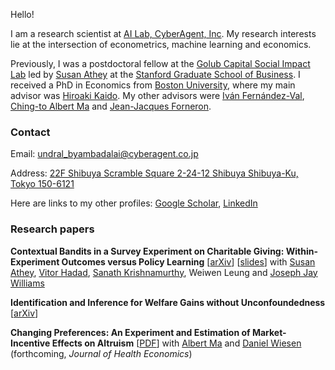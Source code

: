 Hello! 

I am a research scientist at [AI Lab, CyberAgent, Inc](https://cyberagent.ai/ailab/research/). My research interests lie at the intersection of econometrics, machine learning and economics. 

Previously, I was a postdoctoral fellow at the [Golub Capital Social Impact Lab](https://www.gsb.stanford.edu/faculty-research/centers-initiatives/sil) led by [Susan Athey](https://athey.people.stanford.edu) at the [Stanford Graduate School of Business](https://www.gsb.stanford.edu). I received a PhD in Economics from [Boston University](https://www.bu.edu/econ/), where my main advisor was [Hiroaki Kaido](http://people.bu.edu/hkaido/). My other advisors were [Iván Fernández-Val](https://sites.bu.edu/ivanf/), [Ching-to Albert Ma](https://people.bu.edu/ma/) and [Jean-Jacques Forneron](http://jjforneron.com).

### Contact
Email: [undral_byambadalai@cyberagent.co.jp](mailto:undral_byambadalai@cyberagent.co.jp)

Address: [22F Shibuya Scramble Square 2-24-12 Shibuya Shibuya-Ku, Tokyo 150-6121](https://www.cyberagent.co.jp/en/corporate/access/shibuyascramblesquare/)


Here are links to my other profiles: [Google Scholar](https://scholar.google.com/citations?user=mCFLjwEAAAAJ&hl=en&authuser=1), [LinkedIn](https://www.linkedin.com/in/undralbyambadalai/)


     
### Research papers
**Contextual Bandits in a Survey Experiment on Charitable Giving: Within-Experiment Outcomes versus Policy Learning** [[arXiv](https://arxiv.org/abs/2211.12004)] [[slides](https://undara.github.io/contextual_charitable_giving_slides.pdf)]
with [Susan Athey](https://athey.people.stanford.edu), [Vitor Hadad](https://halflearned.com), [Sanath Krishnamurthy](https://sites.google.com/view/sanath-kumar/), Weiwen Leung and [Joseph Jay Williams](http://www.josephjaywilliams.com) 


**Identification and Inference for Welfare Gains without Unconfoundedness** [[arXiv](https://arxiv.org/abs/2207.04314)]



**Changing Preferences: An Experiment and Estimation of Market-Incentive Effects on Altruism** [[PDF](https://undara.github.io/docs/preferences-market_March2022.pdf)]
with [Albert Ma](http://people.bu.edu/ma/) and [Daniel Wiesen](https://sites.google.com/site/danielwiesen1/) (forthcoming, _Journal of Health Economics_)



